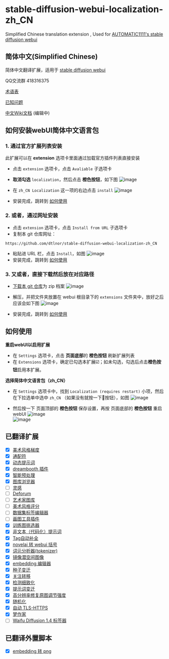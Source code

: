 # stable-diffusion-webui-localization-zh_CN
Simplified Chinese translation extension , Used for [AUTOMATIC1111's stable diffusion webui](https://github.com/AUTOMATIC1111/stable-diffusion-webui)

## 简体中文(Simplified Chinese)
简体中文翻译扩展，适用于 [stable diffusion webui](https://github.com/AUTOMATIC1111/stable-diffusion-webui)

QQ交流群 418316375

[术语表](Terminology.md)

[已知问题](Known-Bug.md)

[中文Wiki文档](https://github.com/dtlnor/stable-diffusion-webui-localization-zh_CN/wiki) (编辑中)

## 如何安装webUI简体中文语言包
### 1. 通过官方扩展列表安装
此扩展可以在 **extension** 选项卡里面通过加载官方插件列表直接安装
- 点击 `extension` 选项卡，点击 `Avaliable` 子选项卡
- **取消勾选** `localization`，然后点击 **橙色按钮**，如下图
![image](https://user-images.githubusercontent.com/60730393/202897956-484e2aaa-89db-4612-8e69-8d76458e23d0.png)  

- 在 `zh_CN Localization` 这一项的右边点击 `install`
![image](https://user-images.githubusercontent.com/60730393/202897890-cd502e8d-dee0-48f8-835a-c3446cfb526c.png)
- 安装完成，跳转到 [如何使用](#如何使用)

### 2. 或者，通过网址安装
- 点击 `extension` 选项卡，点击 `Install from URL` 子选项卡
- 复制本 git 仓库网址：
```
https://github.com/dtlnor/stable-diffusion-webui-localization-zh_CN
```
- 粘贴进 URL 栏，点击 `Install`，如图
![image](https://user-images.githubusercontent.com/60730393/202898107-e207d645-e446-456c-8a5b-6dd400eba480.png)  
- 安装完成，跳转到 [如何使用](#如何使用)

### 3. 又或者，直接下载然后放在对应路径
- [下载本 git 仓库](https://codeload.github.com/dtlnor/stable-diffusion-webui-localization-zh_CN/zip/refs/heads/main)为 zip 档案
![image](https://user-images.githubusercontent.com/60730393/202898203-8f4265ff-efc1-4cb4-887a-86af291c000e.png)  

- 解压，并把文件夹放置在 webui 根目录下的 `extensions` 文件夹中，放好之后应该会如下图
![image](https://user-images.githubusercontent.com/60730393/202898631-e4f6b3e2-b1d2-4258-b003-3142597fff3b.png)  
- 安装完成，跳转到 [如何使用](#如何使用)

## 如何使用
**重启webUI以启用扩展**
- 在 `Settings` 选项卡，点击 **页面底部**的 **橙色按钮** 刷新扩展列表
- 在 `Extensions` 选项卡，确定已勾选本扩展☑️；如未勾选，勾选后点击**橙色按钮**启用本扩展。  

**选择简体中文语言包（zh_CN）**
- 在 `Settings` 选项卡中，找到 `Localization (requires restart)` 小项，然后在下拉选单中选中 `zh_CN` （如果没有就按一下🔄按钮），如图
![image](https://user-images.githubusercontent.com/60730393/202900620-263cbdd3-0559-4b08-acd6-29570add8a3f.png)
  
- 然后按一下 页面顶部的  **橙色按钮** 保存设置，再按 页面底部的 **橙色按钮** 重启webUI
![image](https://user-images.githubusercontent.com/60730393/202901412-26765c04-e69c-4beb-a56b-9e310ed273ca.png)  
![image](https://user-images.githubusercontent.com/60730393/202901401-de7d34e9-67c6-4f39-8f5f-b0c0c7a58b54.png)

## 已翻译扩展
- [x] [美术风格梯度](https://github.com/AUTOMATIC1111/stable-diffusion-webui-aesthetic-gradients)  
- [x] [通配符](https://github.com/AUTOMATIC1111/stable-diffusion-webui-wildcards)  
- [x] [动态提示词](https://github.com/adieyal/sd-dynamic-prompts)  
- [x] [dreambooth 插件](https://github.com/d8ahazard/sd_dreambooth_extension)  
- [x] [智能预处理](https://github.com/d8ahazard/sd_smartprocess)  
- [x] [图库浏览器](https://github.com/yfszzx/stable-diffusion-webui-images-browser)  
- [ ] [灵感](https://github.com/yfszzx/stable-diffusion-webui-inspiration)  
- [ ] [Deforum](https://github.com/deforum-art/deforum-for-automatic1111-webui)  
- [ ] [艺术家图库](https://github.com/camenduru/stable-diffusion-webui-artists-to-study)  
- [ ] [美术风格评分](https://github.com/tsngo/stable-diffusion-webui-aesthetic-image-scorer)  
- [ ] [数据集标签编辑器](https://github.com/toshiaki1729/stable-diffusion-webui-dataset-tag-editor)  
- [ ] [画图工具插件](https://github.com/Interpause/auto-sd-paint-ext)  
- [x] [训练图挑选器](https://github.com/Maurdekye/training-picker)  
- [x] [非文本（代码化）提示词](https://github.com/ThereforeGames/unprompted)  
- [x] [Tag自动补全](https://github.com/DominikDoom/a1111-sd-webui-tagcomplete)  
- [x] [novelai 转 webui 括号](https://github.com/animerl/novelai-2-local-prompt)  
- [x] [词元分析器(tokenizer)](https://github.com/AUTOMATIC1111/stable-diffusion-webui-tokenizer)  
- [x] [镜像潜空间图像](https://github.com/dfaker/SD-latent-mirroring)  
- [x] [embedding 编辑器](https://github.com/CodeExplode/stable-diffusion-webui-embedding-editor)  
- [x] [种子变迁](https://github.com/yownas/seed_travel)  
- [x] [关注转移](https://github.com/yownas/shift-attention)  
- [x] [检测细致化](https://github.com/dustysys/ddetailer.git)  
- [x] [提示词变迁](https://github.com/Kahsolt/stable-diffusion-webui-prompt-travel)  
- [x] [高分辨率修复原图调节强度](	https://github.com/dtlnor/stable-diffusion-webui-conditioning-highres-fix.git)  
- [x] [随机化](https://github.com/stysmmaker/stable-diffusion-webui-randomize.git)  
- [x] [自动 TLS-HTTPS](https://github.com/papuSpartan/stable-diffusion-webui-auto-tls-https.git)  
- [x] [梦作家](https://github.com/7eu7d7/DreamArtist-sd-webui-extension.git)  
- [ ] [Waifu Diffusion 1.4 标签器](https://github.com/toriato/stable-diffusion-webui-wd14-tagger.git)  

## 已翻译外置脚本
- [x] [embedding 转 png](https://github.com/dfaker/embedding-to-png-script)  
